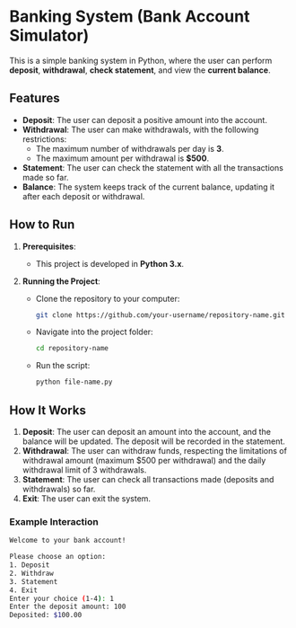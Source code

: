 # Banking System (Bank Account Simulator)

This is a simple banking system in Python, where the user can perform **deposit**, **withdrawal**, **check statement**, and view the **current balance**.

## Features

- **Deposit**: The user can deposit a positive amount into the account.
- **Withdrawal**: The user can make withdrawals, with the following restrictions:
  - The maximum number of withdrawals per day is **3**.
  - The maximum amount per withdrawal is **$500**.
- **Statement**: The user can check the statement with all the transactions made so far.
- **Balance**: The system keeps track of the current balance, updating it after each deposit or withdrawal.

## How to Run

1. **Prerequisites**:
   - This project is developed in **Python 3.x**.

2. **Running the Project**:
   - Clone the repository to your computer:
     ```bash
     git clone https://github.com/your-username/repository-name.git
     ```
   - Navigate into the project folder:
     ```bash
     cd repository-name
     ```
   - Run the script:
     ```bash
     python file-name.py
     ```

## How It Works

1. **Deposit**: The user can deposit an amount into the account, and the balance will be updated. The deposit will be recorded in the statement.
2. **Withdrawal**: The user can withdraw funds, respecting the limitations of withdrawal amount (maximum $500 per withdrawal) and the daily withdrawal limit of 3 withdrawals.
3. **Statement**: The user can check all transactions made (deposits and withdrawals) so far.
4. **Exit**: The user can exit the system.

### Example Interaction

```bash
Welcome to your bank account!

Please choose an option: 
1. Deposit
2. Withdraw
3. Statement
4. Exit
Enter your choice (1-4): 1
Enter the deposit amount: 100
Deposited: $100.00
